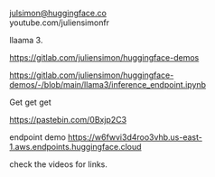 
julsimon@huggingface.co  
youtube.com/juliensimonfr


llaama 3.

https://gitlab.com/juliensimon/huggingface-demos

https://gitlab.com/juliensimon/huggingface-demos/-/blob/main/llama3/inference_endpoint.ipynb

Get get get

https://pastebin.com/0Bxjp2C3

endpoint demo
https://w6fwvi3d4roo3vhb.us-east-1.aws.endpoints.huggingface.cloud





check the videos for links.
